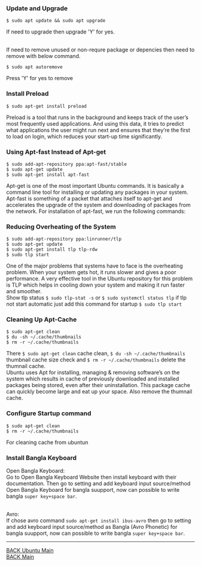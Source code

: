 ### Update and Upgrade

```
$ sudo apt update && sudo apt upgrade
```

If need to upgrade then upgrade 'Y' for yes.

<br/>
If need to remove unused or non-requre package or depencies then need to remove with below command.

```
$ sudo apt autoremove
```

Press 'Y' for yes to remove

### Install Preload

```
$ sudo apt-get install preload
```

Preload is a tool that runs in the background and keeps track of the user’s most frequently used applications. And using this data, it tries to predict what applications the user might run next and ensures that they’re the first to load on login, which reduces your start-up time significantly.

### Using Apt-fast Instead of Apt-get

```
$ sudo add-apt-repository ppa:apt-fast/stable
$ sudo apt-get update
$ sudo apt-get install apt-fast
```

Apt-get is one of the most important Ubuntu commands. It is basically a command line tool for installing or updating any packages in your system. Apt-fast is something of a packet that attaches itself to apt-get and accelerates the upgrade of the system and downloading of packages from the network. For installation of apt-fast, we run the following commands:

### Reducing Overheating of the System

```
$ sudo add-apt-repository ppa:linrunner/tlp
$ sudo apt-get update
$ sudo apt-get install tlp tlp-rdw
$ sudo tlp start
```

One of the major problems that systems have to face is the overheating problem. When your system gets hot, it runs slower and gives a poor performance. A very effective tool in the Ubuntu repository for this problem is TLP which helps in cooling down your system and making it run faster and smoother.<br/>
Show tlp status `$ sudo tlp-stat -s` or `$ sudo systemctl status tlp` if tlp not start automatic just add this command for startup `$ sudo tlp start`

### Cleaning Up Apt-Cache

```
$ sudo apt-get clean
$ du -sh ~/.cache/thumbnails
$ rm -r ~/.cache/thumbnails
```

There `$ sudo apt-get clean` cache clean, `$ du -sh ~/.cache/thumbnails` thumbnail cache size check and `$ rm -r ~/.cache/thumbnails` delete the thumnail cache.<br/>
Ubuntu uses Apt for installing, managing & removing software’s on the system which results in cache of previously downloaded and installed packages being stored, even after their uninstallation. This package cache can quickly become large and eat up your space. Also remove the thumnail cache.

### Configure Startup command

```
$ sudo apt-get clean
$ rm -r ~/.cache/thumbnails
```

For cleaning cache from ubuntun

### Install Bangla Keyboard

Open Bangla Keyboard:<br/>
Go to Open Bangla Keyboard Website then install keyboard with their documentation. Then go to setting and add keyboard input source/method Open Bangla Keyboard for bangla suupport, now can possible to write bangla `super key+space bar`.

<br/>Avro:<br/>If chose avro command `sudo apt-get install ibus-avro` then go to setting and add keyboard input source/method as Bangla (Avro Phonetic) for bangla suupport, now can possible to write bangla `super key+space bar`.

---

[BACK Ubuntu Main](ubuntu-main.md)
<br/>
[BACK Main](../README.md)
